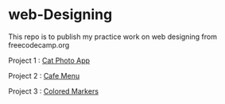 # web-Designing
This repo is to publish my practice work on web designing from freecodecamp.org


Project 1 : [Cat Photo App](CatPhotoApp/index.html) 

Project 2 : [Cafe Menu](CafeMenu/index.html) 

Project 3 : [Colored Markers](ColoredMarkers/index.html)   